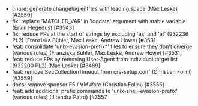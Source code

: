  * chore: generate changelog entries with leading space (Max Leske) [#3550]
 * fix: replace 'MATCHED_VAR' in 'logdata' argument with stable variable (Ervin Hegedus) [#3543]
 * fix: reduce FPs at the start of strings by excluding 'as' and 'at' (932236 PL2) (Franziska Bühler, Max Leske, Andrew Howe) [#3531
 * feat: consolidate 'unix-evasion-prefix*' files to ensure they don't diverge (various rules) (Franziska Bühler, Max Leske, Andrew Howe) [#3531]
 * feat: reduce FPs by removing User-Agent from individual target list (932200 PL2) (Max Leske) [#3489]
 * feat: remove SecCollectionTimeout from crs-setup.conf (Christian Folini) [#3559]
 * docs: remove sponsor F5 / VMWare (Christian Folini) [#3555]
 * feat: add additional prefix commands to 'unix-shell-evasion-prefix' (various rules) (Jitendra Patro) [#3557